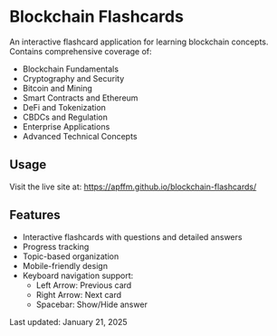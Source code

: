 # Blockchain Flashcards

An interactive flashcard application for learning blockchain concepts. Contains comprehensive coverage of:
- Blockchain Fundamentals
- Cryptography and Security
- Bitcoin and Mining
- Smart Contracts and Ethereum
- DeFi and Tokenization
- CBDCs and Regulation
- Enterprise Applications
- Advanced Technical Concepts

## Usage
Visit the live site at: https://apffm.github.io/blockchain-flashcards/

## Features
- Interactive flashcards with questions and detailed answers
- Progress tracking
- Topic-based organization
- Mobile-friendly design
- Keyboard navigation support:
  - Left Arrow: Previous card
  - Right Arrow: Next card
  - Spacebar: Show/Hide answer

Last updated: January 21, 2025 